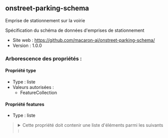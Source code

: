 <MenuSchema />

## onstreet-parking-schema

Emprise de stationnement sur la voirie

Spécification du schéma de données d'emprises de stationnement

- Site web : https://github.com/macaron-ai/onstreet-parking-schema/
- Version : 1.0.0

### Arborescence des propriétés :

#### Propriété type
- Type : liste
- Valeurs autorisées :
   - FeatureCollection

#### Propriété features
- Type : liste

<blockquote>
<details>

<summary>Cette propriété doit contenir une liste d'éléments parmi les suivants :</summary>

#### Propriété feature
- Type : dictionnaire (clés-valeurs)

<blockquote>
<details>

<summary>Cet objet doit contenir les champs suivants :</summary>

#### Propriété type
- Type : liste
- Valeurs autorisées :
   - Feature

#### Propriété properties
- Type : dictionnaire (clés-valeurs)

<blockquote>
<details>

<summary>Cet objet doit contenir les champs suivants :</summary>

#### Nom de la ville - Propriété city
> *Exemple : Paris*
- Valeur obligatoire
- Type : chaîne de caractères
- Motif : `^(.*)$`

#### France: Code INSEE - Propriété city_code
> *Exemple : 75056*
- Valeur obligatoire
- Type : chaîne de caractères
- Motif : `^(.*)$`

#### Longeur - Propriété lenght
> *Description : Longueur de l'emprise de stationnemment en mètre*<br>
> *Exemple : 35.83*
- Valeur obligatoire
- Type : nombre

#### Largeur - Propriété width
> *Description : Largeur de l'emprise de stationnemment en mètre*<br>
> *Exemple : 2*
- Valeur obligatoire
- Type : nombre

#### Places - Propriété places
> *Description : Nombre de places réeles de l'emprise en cas de présence de marquage au sol*<br>
> *Exemple : 13*
- Valeur optionnelle
- Type : nombre entier

#### Places calculées - Propriété calculated_places
> *Description : Nombre de places calculée pour l'emprise. Exemple: 5m par place*<br>
> *Exemple : 11*
- Valeur obligatoire
- Type : nombre entier

#### Surface calculée - Propriété calculated_area
> *Description : Surface calculée en m2 de l'emprise de stationnement*<br>
> *Exemple : 71.66*
- Valeur obligatoire
- Type : nombre

#### Nom de la rue - Propriété street_name
> *Description : Nom de la voie où est situé l'emprise de stationnment*<br>
> *Exemple : Rue Berger*
- Valeur obligatoire
- Type : chaîne de caractères

#### Début numéro de voie - Propriété street_number_start
> *Description : Début du numéro de voie où est situé l'emprise de stationnment*<br>
> *Exemple : 14Bis*
- Valeur optionnelle
- Type : chaîne de caractères

#### Fin numéro de voie - Propriété street_number_end
> *Description : Fin du numéro de voie où est situé l'emprise de stationnment*<br>
> *Exemple : 32Ter*
- Valeur optionnelle
- Type : chaîne de caractères

#### Code postal - Propriété postal_code
> *Description : Code postal de la voie de la commune sur 5 caractères (incluant 'A' ou 'B' pour la Corse)*<br>
> *Exemple : 75012*
- Valeur obligatoire
- Type : chaîne de caractères

#### Date de relevée de l'emprise - Propriété created_at
> *Description : Date de relevée de l'emprise au format AAAA-MM-JJ, suivant la norme internationale [ISO 8601](https://fr.wikipedia.org/wiki/ISO_8601).*<br>
> *Exemple : 2021-08-02*
- Valeur obligatoire
- Type : chaîne de caractères
- Motif : `(((19|20)([2468][048]|[13579][26]|0[48])|2000)[/-]02[/-]29|((19|20)[0-9]{2}[/-](0[469]|11)[/-](0[1-9]|[12][0-9]|30)|(19|20)[0-9]{2}[/-](0[13578]|1[02])[/-](0[1-9]|[12][0-9]|3[01])|(19|20)[0-9]{2}[/-]02[/-](0[1-9]|1[0-9]|2[0-8])))`

#### Date de mise à jour de l'emprise - Propriété updated_at
> *Description : Date de mise à jour au format AAAA-MM-JJ, suivant la norme internationale [ISO 8601](https://fr.wikipedia.org/wiki/ISO_8601).*<br>
> *Exemple : 2021-08-27*
- Valeur optionnelle
- Type : chaîne de caractères
- Motif : `(((19|20)([2468][048]|[13579][26]|0[48])|2000)[/-]02[/-]29|((19|20)[0-9]{2}[/-](0[469]|11)[/-](0[1-9]|[12][0-9]|30)|(19|20)[0-9]{2}[/-](0[13578]|1[02])[/-](0[1-9]|[12][0-9]|3[01])|(19|20)[0-9]{2}[/-]02[/-](0[1-9]|1[0-9]|2[0-8])))`

#### Centre de l'emprise - Propriété geo_point_2d
> *Description : Latitude et longitude du géocentre de l'emprise de stationnemment*<br>
> *Exemple : [2.277977652847767, 48.90399743580084]*
- Valeur optionnelle
- Type : liste

#### Nom du producteur - Propriété producer
> *Description : Nom ou raison sociale de l'entité ayant produit la donnée*<br>
> *Exemple : Macaron*
- Valeur optionnelle
- Type : chaîne de caractères

#### Régulations - Propriété regulations
> *Description : Liste des régulations qui régissent l'emprise*<br>
- Valeur optionnelle
- Type : liste

<blockquote>
<details>

<summary>Cette propriété doit contenir une liste d'éléments parmi les suivants :</summary>

#### Régulation - Propriété regulation
> *Description : Régulation qui régit une emprise de stationnement*<br>
- Valeur optionnelle
- Type : dictionnaire (clés-valeurs)

<blockquote>
<details>

<summary>Cet objet doit contenir les champs suivants :</summary>

#### Régle - Propriété rule
> *Description : Règle qui régie une emprise de stationnement*<br>
- Valeur obligatoire
- Type : dictionnaire (clés-valeurs)

<blockquote>
<details>

<summary>Cet objet doit contenir les champs suivants :</summary>

#### Type de staionnement - Propriété type
> *Exemple : POLICE*
- Valeur obligatoire
- Type : chaîne de caractères
- Valeurs autorisées :
   - PAYANT
   - GIG/GIC
   - GRATUIT
   - AUTOCAR
   - TROTTINETTE
   - LIVRAISON PERMANENTE
   - LIVRAISON PERIODIQUE
   - VELO LIBRE SERVICE
   - ELECTRIQUE
   - TRANSPORT DE FOND
   - MOTOS
   - TAXI
   - VELO
   - POLICE
   - DEPOSE MINUTE
   - DEUX ROUES
   - AUTRES

#### Prix par heure - Propriété price
> *Description : Prix de l'heure en euro si c'est applicable*<br>
> *Exemple : 2.4*
- Valeur optionnelle
- Type : nombre

</details>
</blockquote>

#### Plage horaire - Propriété opening_hours
> *Description : Liste des périodes pendant lesquelles la règle est appliquée*<br>
> *Exemple : Mo-Fr 08:00-12:00,13:00-17:30; Sa 08:00-12:00; PH 09:00-12:00*
- Valeur obligatoire
- Type : chaîne de caractères

</details>
</blockquote>

</details>
</blockquote>

</details>
</blockquote>

</details>
</blockquote>

</details>
</blockquote>

